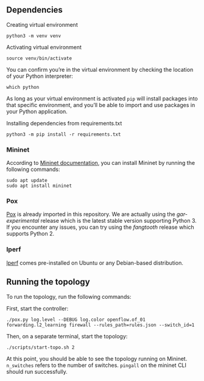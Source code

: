 ## Dependencies

Creating virtual environment

    python3 -m venv venv

Activating virtual environment

    source venv/bin/activate

You can confirm you’re in the virtual environment by checking the location of your Python interpreter:

    which python

As long as your virtual environment is activated `pip` will install packages into that specific environment, and you’ll be able
to import and use packages in your Python application.

Installing dependencies from requirements.txt
    
    python3 -m pip install -r requirements.txt

### Mininet

According to [Mininet documentation](http://mininet.org/download/), you can install Mininet by running the following commands:

    sudo apt update
    sudo apt install mininet

### Pox

[Pox](https://github.com/noxrepo/pox) is already imported in this repository. We are actually using the _gar-experimental_ release which
is the latest stable version supporting Python 3. If you encounter any issues, you can try using the _fangtooth_ release which
supports Python 2.

### Iperf

[Iperf](https://iperf.fr/) comes pre-installed on Ubuntu or any Debian-based distribution.

## Running the topology

To run the topology, run the following commands:

First, start the controller:

    ./pox.py log.level --DEBUG log.color openflow.of_01 forwarding.l2_learning firewall --rules_path=rules.json --switch_id=1

Then, on a separate terminal, start the topology:

    ./scripts/start-topo.sh 2

At this point, you should be able to see the topology running on Mininet. `n_switches` refers to the number of switches. `pingall` on the mininet CLI should run 
successfully.


